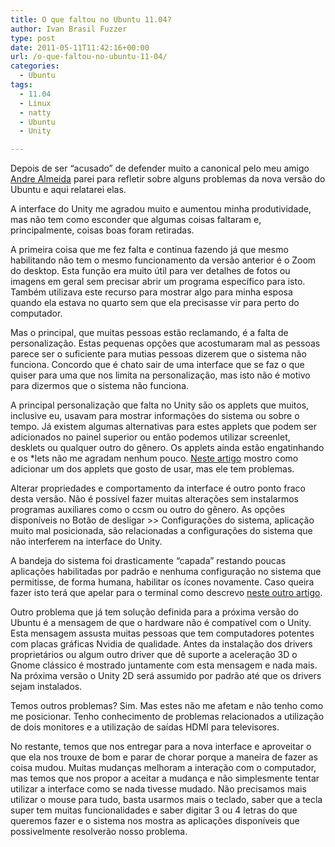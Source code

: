 ```yaml
---
title: O que faltou no Ubuntu 11.04?
author: Ivan Brasil Fuzzer
type: post
date: 2011-05-11T11:42:16+00:00
url: /o-que-faltou-no-ubuntu-11-04/
categories:
  - Ubuntu
tags:
  - 11.04
  - Linux
  - natty
  - Ubuntu
  - Unity

---
```

Depois de ser &#8220;acusado&#8221; de defender muito a canonical pelo meu amigo [Andre Almeida][1] parei para refletir sobre alguns problemas da nova versão do Ubuntu e aqui relatarei elas.

A interface do Unity me agradou muito e aumentou minha produtividade, mas não tem como esconder que algumas coisas faltaram e, principalmente, coisas boas foram retiradas.

A primeira coisa que me fez falta e continua fazendo já que mesmo habilitando não tem o mesmo funcionamento da versão anterior é o Zoom do desktop. Esta função era muito útil para ver detalhes de fotos ou imagens em geral sem precisar abrir um programa específico para isto. Também utilizava este recurso para mostrar algo para minha esposa quando ela estava no quarto sem que ela precisasse vir para perto do computador.

Mas o principal, que muitas pessoas estão reclamando, é a falta de personalização. Estas pequenas opções que acostumaram mal as pessoas parece ser o suficiente para mutias pessoas dizerem que o sistema não funciona. Concordo que é chato sair de uma interface que se faz o que quiser para uma que nos limita na personalização, mas isto não é motivo para dizermos que o sistema não funciona.

A principal personalização que falta no Unity são os applets que muitos, inclusive eu, usavam para mostrar informações do sistema ou sobre o tempo. Já existem algumas alternativas para estes applets que podem ser adicionados no painel superior ou então podemos utilizar screenlet, desklets ou qualquer outro do gênero. Os applets ainda estão engatinhando e os *lets não me agradam nenhum pouco. [Neste artigo][2] mostro como adicionar um dos applets que gosto de usar, mas ele tem problemas.

Alterar propriedades e comportamento da interface é outro ponto fraco desta versão. Não é possível fazer muitas alterações sem instalarmos programas auxiliares como o ccsm ou outro do gênero. As opções disponíveis no Botão de desligar >> Configurações do sistema, aplicação muito mal posicionada, são relacionadas a configurações do sistema que não interferem na interface do Unity.

A bandeja do sistema foi drasticamente &#8220;capada&#8221; restando poucas aplicações habilitadas por padrão e nenhuma configuração no sistema que permitisse, de forma humana, habilitar os ícones novamente. Caso queira fazer isto terá que apelar para o terminal como descrevo [neste outro artigo][3].

Outro problema que já tem solução definida para a próxima versão do Ubuntu é a mensagem de que o hardware não é compatível com o Unity. Esta mensagem assusta muitas pessoas que tem computadores potentes com placas gráficas Nvidia de qualidade. Antes da instalação dos drivers proprietários ou algum outro driver que dê suporte a aceleração 3D o Gnome clássico é mostrado juntamente com esta mensagem e nada mais. Na próxima versão o Unity 2D será assumido por padrão até que os drivers sejam instalados.

Temos outros problemas? Sim. Mas estes não me afetam e não tenho como me posicionar. Tenho conhecimento de problemas relacionados a utilização de dois monitores e a utilização de saídas HDMI para televisores.

No restante, temos que nos entregar para a nova interface e aproveitar o que ela nos trouxe de bom e parar de chorar porque a maneira de fazer as coisa mudou. Muitas mudanças melhoram a interação com o computador, mas temos que nos propor a aceitar a mudança e não simplesmente tentar utilizar a interface como se nada tivesse mudado. Não precisamos mais utilizar o mouse para tudo, basta usarmos mais o teclado, saber que a tecla super tem muitas funcionalidades e saber digitar 3 ou 4 letras do que queremos fazer e o sistema nos mostra as aplicações disponíveis que possivelmente resolverão nosso problema.

 [1]: http://mundoandre.wordpress.com/
 [2]: http://www.ubuntero.com.br/2011/05/indicador-de-uso-de-cpu-memoria-e-rede-no-ubuntu-11-04/
 [3]: http://www.ubuntero.com.br/2011/05/re-habilitar-os-icones-na-bandeja-do-sistema/